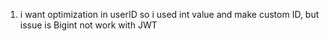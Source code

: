 1. i want optimization in userID so i used int value and make custom ID, but issue is Bigint not work with JWT